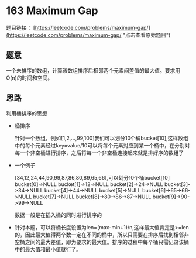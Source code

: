 # 163 Maximum Gap


题目链接： [https://leetcode.com/problems/maximum-gap/](https://leetcode.com/problems/maximum-gap/ "点击查看原始题目")

## 题意
一个未排序的数组，计算该数组排序后相邻两个元素间差值的最大值。要求用O(n)的时间和空间。

## 思路
利用桶排序的思想

+ 桶排序

	针对一个数组，例如[1,2,...,99,100]我们可以划分10个桶bucket[10],这样数组中的每个元素经过key=value/10可以将每个元素对应到某一个桶中，在分别对每一个非空桶进行排序，之后将每一个非空桶连接起来就是排好序的数组了
+ 一个例子

	[34,12,24,44,90,99,87,86,80,89,65,66],可以划分10个桶bucket[10]
	bucket[0]->NULL
	bucket[1]->12->NULL
	bucket[2]->24->NULL
	bucket[3]->34->NULL
	bucket[4]->44->NULL
	bucket[5]->NULL
	bucket[6]->65->66->NULL
	bucket[7]->NULL
	bucket[8]->80->86->87->NULL
	bucket[9]->90->99->NULL

	数据一般是在插入桶的同时进行排序的

+ 针对本题，可以将桶长度设置为len=(max-min+1)/n,这样最大值肯定是>=len的，因此最大值得两个数一定在不同的桶中，所以只需要在排序后找到相邻非空桶之间的最大差值，即为要求的最大值。排序的过程中每个桶只需记录该桶中的最大值和最小值就行了。


